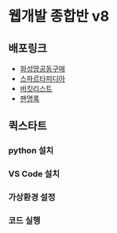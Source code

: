 # 웹개발 종합반 v8

## 배포링크
- [화성땅공동구매](http://spartacodingclub.shop/web/mars)
- [스파르타피디아](http://spartacodingclub.shop/web/movie)
- [버킷리스트](http://spartacodingclub.shop/web/bucket)
- [팬명록](http://spartacodingclub.shop/web/homework)

## 퀵스타트
### python 설치
### VS Code 설치
### 가상환경 설정
### 코드 실행